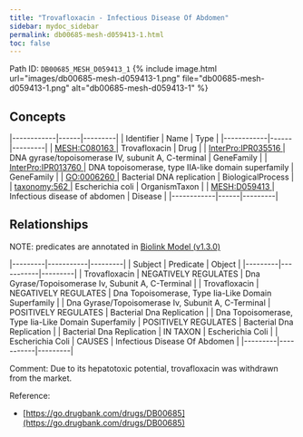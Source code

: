 ```yaml
---
title: "Trovafloxacin - Infectious Disease Of Abdomen"
sidebar: mydoc_sidebar
permalink: db00685-mesh-d059413-1.html
toc: false 
---
```



Path ID: `DB00685_MESH_D059413_1`
{% include image.html url="images/db00685-mesh-d059413-1.png" file="db00685-mesh-d059413-1.png" alt="db00685-mesh-d059413-1" %}

## Concepts

|------------|------|---------|
| Identifier | Name | Type    |
|------------|------|---------|
| <a href="https://identifiers.org/MESH:C080163">MESH:C080163 </a> | Trovafloxacin | Drug |
| <a href="https://identifiers.org/InterPro:IPR035516">InterPro:IPR035516 </a> | DNA gyrase/topoisomerase IV, subunit A, C-terminal | GeneFamily |
| <a href="https://identifiers.org/InterPro:IPR013760">InterPro:IPR013760 </a> | DNA topoisomerase, type IIA-like domain superfamily | GeneFamily |
| <a href="https://identifiers.org/GO:0006260">GO:0006260 </a> | Bacterial DNA replication | BiologicalProcess |
| <a href="https://identifiers.org/taxonomy:562">taxonomy:562 </a> | Escherichia coli | OrganismTaxon |
| <a href="https://identifiers.org/MESH:D059413">MESH:D059413 </a> | Infectious disease of abdomen | Disease |
|------------|------|---------|

## Relationships


NOTE: predicates are annotated in <a href="https://github.com/biolink/biolink-model/releases/tag/v1.3.0">Biolink Model (v1.3.0)</a>

|---------|-----------|---------|
| Subject | Predicate | Object  |
|---------|-----------|---------|
| Trovafloxacin | NEGATIVELY REGULATES | Dna Gyrase/Topoisomerase Iv, Subunit A, C-Terminal |
| Trovafloxacin | NEGATIVELY REGULATES | Dna Topoisomerase, Type Iia-Like Domain Superfamily |
| Dna Gyrase/Topoisomerase Iv, Subunit A, C-Terminal | POSITIVELY REGULATES | Bacterial Dna Replication |
| Dna Topoisomerase, Type Iia-Like Domain Superfamily | POSITIVELY REGULATES | Bacterial Dna Replication |
| Bacterial Dna Replication | IN TAXON | Escherichia Coli |
| Escherichia Coli | CAUSES | Infectious Disease Of Abdomen |
|---------|-----------|---------|

Comment: Due to its hepatotoxic potential, trovafloxacin was withdrawn from the market.

Reference: 
  - [https://go.drugbank.com/drugs/DB00685](https://go.drugbank.com/drugs/DB00685)
